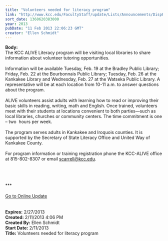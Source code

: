 ```yaml
---
title: "Volunteers needed for literacy program"
link: "http://www.kcc.edu/FacultyStaff/update/Lists/Announcements/DispForm.aspx?ID=987"
sort_date: 1360620383000
year: 2013
pubDate: "11 Feb 2013 22:06:23 GMT"
creator: "Ellen Schmidt"
---
```


<div><b>Body:</b> <div class="ExternalClass1A49E176CC1741AFB54C2C75163E55F7"><div>
<div>The KCC ALIVE Literacy program will be visiting local libraries to share information about volunteer tutoring opportunities. </div>
<div><br />Information will be available Tuesday, Feb. 19 at the Bradley Public Library; Friday, Feb. 22 at the Bourbonnais Public Library; Tuesday, Feb. 26 at the Kankakee Library and Wednesday, Feb. 27 at the Watseka Public Library. A representative will be at each location from 10-11 a.m. to answer questions about the program. </div>
<div><br />ALIVE volunteers assist adults with learning how to read or improving their basic skills in reading, writing, math and English. Once trained, volunteers meet with their students at locations convenient to both parties—such as local libraries, churches or community centers. The time commitment is one – two  hours per week. </div>
<div><br />The program serves adults in Kankakee and Iroquois counties. It is supported by the Secretary of State Literacy Office and United Way of Kankakee County.</div>
<div><br />For program information or training registration phone the KCC-ALIVE office at 815-802-8307 or email <a href="mailto:scarrell@kcc.edu">scarrell@kcc.edu</a>.<br /></div>
<div> </div>
<div>
<div>
<div> </div>
<div>
<div> </div>
<div> </div>
<div>
<div>***</div>
<div> </div>
<div><a href="/FacultyStaff/update/Pages/dailyupdate.aspx">Go to Online Update</a></div>
<div> </div></div><br /></div></div></div></div></div></div>
<div><b>Expires:</b> 2/27/2013</div>
<div><b>Created:</b> 2/11/2013 4:06 PM</div>
<div><b>Created By:</b> Ellen Schmidt</div>
<div><b>Start Date:</b> 2/11/2013</div>
<div><b>Title:</b> Volunteers needed for literacy program</div>
